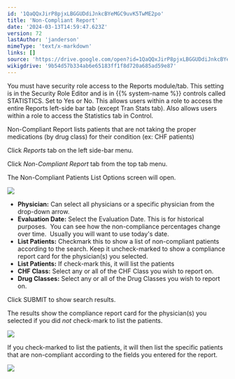```yaml
---
id: '1QaQQxJirP8pjxLBGGUDdiJnkcBYeMGC9uvK5TwME2po'
title: 'Non-Compliant Report'
date: '2024-03-13T14:59:47.623Z'
version: 72
lastAuthor: 'janderson'
mimeType: 'text/x-markdown'
links: []
source: 'https://drive.google.com/open?id=1QaQQxJirP8pjxLBGGUDdiJnkcBYeMGC9uvK5TwME2po'
wikigdrive: '9b54d57b334ab6e65183ff1f8d720a685ad59e87'
---
```

You must have security role access to the Reports module/tab. This setting is in the Security Role Editor and is in {{% system-name %}} controls called STATISTICS. Set to Yes or No. This allows users within a role to access the entire Reports left-side bar tab (except Tran Stats tab). Also allows users within a role to access the Statistics tab in Control.

Non-Compliant Report lists patients that are not taking the proper medications (by drug class) for their condition (ex: CHF patients)

Click *Reports* tab on the left side-bar menu.

Click *Non-Compliant Report* tab from the top tab menu.

The Non-Compliant Patients List Options screen will open.

![](../non-compliant-report.assets/99399b201675f52bf5cba59d53aa716e.png)

* <strong>Physician:</strong> Can select all physicians or a specific physician from the drop-down arrow.
* <strong>Evaluation Date:</strong> Select the Evaluation Date. This is for historical purposes.  You can see how the non-compliance percentages change over time.  Usually you will want to use today's date.
* <strong>List Patients:</strong> Checkmark this to show a list of non-compliant patients according to the search. Keep it uncheck-marked to show a compliance report card for the physician(s) you selected.
* <strong>List Patients:</strong> If check-mark this, it will list the patients
* <strong>CHF Class:</strong> Select any or all of the CHF Class you wish to report on.
* <strong>Drug Classes:</strong> Select any or all of the Drug Classes you wish to report on.

Click SUBMIT to show search results.

The results show the compliance report card for the physician(s) you selected if you did *not* check-mark to list the patients.

![](../non-compliant-report.assets/b72ed5e1f60d31d195dc22b38849371f.png)

If you check-marked to list the patients, it will then list the specific patients that are non-compliant according to the fields you entered for the report.

![](../non-compliant-report.assets/9c70931a8b3134b6b5749a2e35ce59a1.png)
